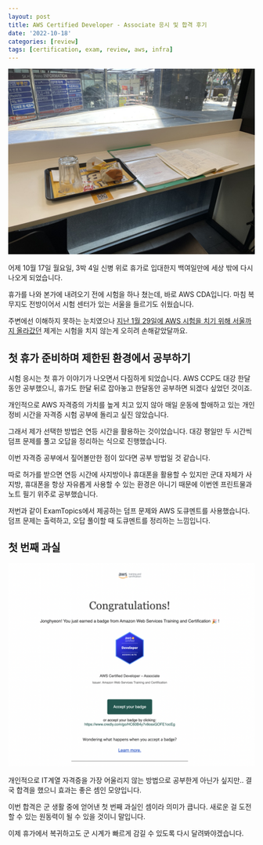 ```yaml
---
layout: post
title: AWS Certified Developer - Associate 응시 및 합격 후기
date: '2022-10-18'
categories: [review]
tags: [certification, exam, review, aws, infra]
---
```


![](/static/posts/2022-10-18-aws-cda-passed/notewithlunch.jpeg)  

어제 10월 17일 월요일, 3박 4일 신병 위로 휴가로 입대한지 백여일만에 세상 밖에 다시 나오게 되었습니다.  

휴가를 나와 본가에 내려오기 전에 시험을 하나 쳤는데, 바로 AWS CDA입니다. 마침 복무지도 전방이어서 시험 센터가 있는 서울을 들르기도 쉬웠습니다.  

주변에선 이해하지 못하는 눈치였으나 [지난 1월 29일에 AWS 시험을 치기 위해 서울까지 올라갔던](/2022-01-29-aws-ccp-passed) 제게는 시험을 치지 않는게 오히려 손해같았달까요.  

## 첫 휴가 준비하며 제한된 환경에서 공부하기

시험 응시는 첫 휴가 이야기가 나오면서 다짐하게 되었습니다. AWS CCP도 대강 한달동안 공부했으니, 휴가도 한달 뒤로 잡아놓고 한달동안 공부하면 되겠다 싶었던 것이죠.  

개인적으로 AWS 자격증의 가치를 높게 치고 있지 않아 매일 운동에 할애하고 있는 개인 정비 시간을 자격증 시험 공부에 돌리고 싶진 않았습니다.  

그래서 제가 선택한 방법은 연등 시간을 활용하는 것이었습니다. 대강 평일만 두 시간씩 덤프 문제를 풀고 오답을 정리하는 식으로 진행했습니다.

이번 자격증 공부에서 짚어볼만한 점이 있다면 공부 방법일 것 같습니다.  

따로 허가를 받으면 연등 시간에 사지방이나 휴대폰을 활용할 수 있지만 군대 자체가 사지방, 휴대폰을 항상 자유롭게 사용할 수 있는 환경은 아니기 때문에 이번엔 프린트물과 노트 필기 위주로 공부했습니다.  

저번과 같이 ExamTopics에서 제공하는 덤프 문제와 AWS 도큐멘트를 사용했습니다. 덤프 문제는 출력하고, 오답 풀이할 때 도큐멘트를 정리하는 느낌입니다.  

## 첫 번째 과실

![](/static/posts/2022-10-18-aws-cda-passed/credlybadge.png)

개인적으로 IT계열 자격증을 가장 어울리지 않는 방법으로 공부한게 아닌가 싶지만.. 결국 합격을 했으니 효과는 좋은 셈인 모양입니다.  

이번 합격은 군 생활 중에 얻어낸 첫 번째 과실인 셈이라 의미가 큽니다. 새로운 걸 도전할 수 있는 원동력이 될 수 있을 것이니 말입니다.  

이제 휴가에서 복귀하고도 군 시계가 빠르게 감길 수 있도록 다시 달려봐야겠습니다.  
